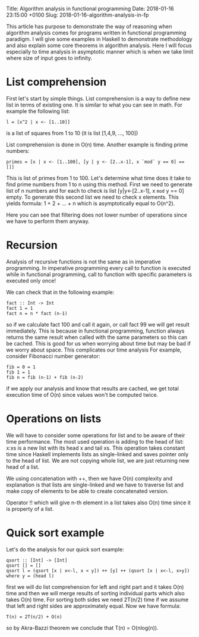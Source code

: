 Title: Algorithm analysis in functional programming
Date: 2018-01-16 23:15:00 +0100
Slug: 2018-01-16-algorithm-analysis-in-fp


This article has purpose to demonstrate the way of reasoning when algorithm analysis comes for programs written in 
functional programming paradigm. I will give some examples in Haskell to demonstrate methodology and also explain some
core theorems in algorithm analysis. Here I will focus especially to time analysis in asymptotic manner which is when 
we take limit where size of input goes to infinity. 

List comprehension
==================


First let's start by simple things. List comprehension is a way to define new list in terms of existing one. It is similar to what 
you can see in math. For example the following list:

	l = [x^2 | x <- [1..10]]

is a list of squares from 1 to 10 (it is list [1,4,9, ..., 100])

List comprehension is done in O(n) time. Another example is finding prime numbers:


	primes = [x | x <- [1..100], [y | y <- [2..x-1], x `mod` y == 0] == []]

This is list of primes from 1 to 100. Let's determine what time does it take to find prime numbers from 1 to n using this method. First 
we need to generate list of n numbers and for each to check is list [y|y<-[2..x-1], x `mod` y == 0] empty. To generate this second
list we need to check x elements. This yields formula: 1 + 2 + ... + n which is asymptotically equal to O(n^2).

Here you can see that filtering does not lower number of operations since we have to perform them anyway. 

Recursion
==========

Analysis of recursive functions is not the same as in imperative programming. In imperative programming every call to 
function is executed while in functional programming, call to function with specific parameters is executed only once! 

We can check that in the following example:

	fact :: Int -> Int 
	fact 1 = 1
	fact n = n * fact (n-1)

so if we calculate fact 100 and call it again, or call fact 99 we will get result immediately. This is because in functional 
programming, function always returns the same result when called with the same parameters so this can be cached. This 
is good for us when worrying about time but may be bad if we worry about space. This complicates our time analysis 
For example, consider Fibonacci number generator:

	fib = 0 = 1
	fib 1 = 1 
	fib n = fib (n-1) + fib (n-2) 

if we apply our analysis and know that results are cached, we get total execution time of O(n) since values won't be computed twice. 

Operations on lists
====================

We will have to consider some operations for list and to be aware of their time performance. The most used 
operation is adding to the head of list: x:xs is a new list with its head x and tail xs. This operation 
takes constant time since Haskell implements lists as single-linked and saves pointer only to the head of list. 
We are not copying whole list, we are just returning new head of a list. 

We using concatenation with ++, then we have O(n) complexity and explanation is that lists are single-linked and we have
to traverse list and make copy of elements to be able to create concatenated version. 

Operator !! which will give n-th element in a list takes also O(n) time since it is property of a list. 

Quick sort example
===================

Let's do the analysis for our quick sort example:


	qsort :: [Int] -> [Int]
	qsort [] = []
	qsort l = (qsort [x | x<-l, x < y]) ++ [y] ++ (qsort [x | x<-l, x>y]) where y = (head l)

first we will do list comprehension for left and right part and it takes O(n) time and then we will merge results of sorting individual parts which also takes O(n) time. For sorting both sides we need 2T(n/2) time if we assume that left and right sides are approximately equal. Now we have formula:

	T(n) = 2T(n/2) + O(n)

so by Akra-Bazzi theorem we conclude that T(n) = O(nlog(n)).

